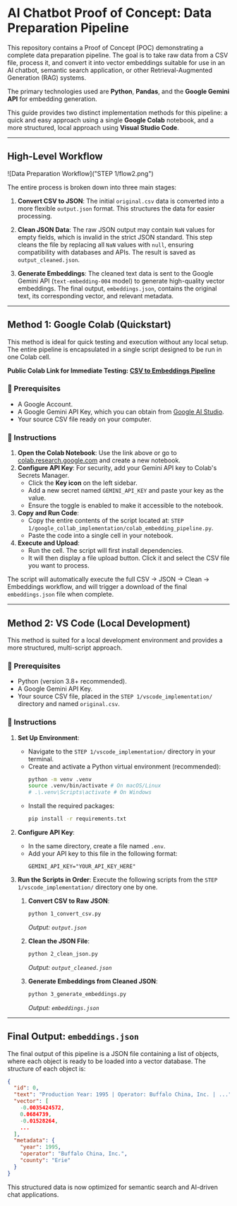 # AI Chatbot Proof of Concept: Data Preparation Pipeline

This repository contains a Proof of Concept (POC) demonstrating a complete data preparation pipeline. The goal is to take raw data from a CSV file, process it, and convert it into vector embeddings suitable for use in an AI chatbot, semantic search application, or other Retrieval-Augmented Generation (RAG) systems.

The primary technologies used are **Python**, **Pandas**, and the **Google Gemini API** for embedding generation.

This guide provides two distinct implementation methods for this pipeline: a quick and easy approach using a single **Google Colab** notebook, and a more structured, local approach using **Visual Studio Code**.

---

## High-Level Workflow

![Data Preparation Workflow]("STEP 1/flow2.png")

The entire process is broken down into three main stages:

1.  **Convert CSV to JSON**: The initial `original.csv` data is converted into a more flexible `output.json` format. This structures the data for easier processing.

2.  **Clean JSON Data**: The raw JSON output may contain `NaN` values for empty fields, which is invalid in the strict JSON standard. This step cleans the file by replacing all `NaN` values with `null`, ensuring compatibility with databases and APIs. The result is saved as `output_cleaned.json`.

3.  **Generate Embeddings**: The cleaned text data is sent to the Google Gemini API (`text-embedding-004` model) to generate high-quality vector embeddings. The final output, `embeddings.json`, contains the original text, its corresponding vector, and relevant metadata.

---

## Method 1: Google Colab (Quickstart)

This method is ideal for quick testing and execution without any local setup. The entire pipeline is encapsulated in a single script designed to be run in one Colab cell.

**Public Colab Link for Immediate Testing: [CSV to Embeddings Pipeline](https://colab.research.google.com/drive/1_y-uXGNMpdQCpXXPoNmpOo6P1e_5Osno?usp=sharing)**

### 📝 Prerequisites

*   A Google Account.
*   A Google Gemini API Key, which you can obtain from [Google AI Studio](https://aistudio.google.com/app/apikey).
*   Your source CSV file ready on your computer.

### 🚀 Instructions

1.  **Open the Colab Notebook**: Use the link above or go to [colab.research.google.com](https://colab.research.google.com) and create a new notebook.
2.  **Configure API Key**: For security, add your Gemini API key to Colab's Secrets Manager.
    *   Click the **Key icon** on the left sidebar.
    *   Add a new secret named `GEMINI_API_KEY` and paste your key as the value.
    *   Ensure the toggle is enabled to make it accessible to the notebook.
3.  **Copy and Run Code**:
    *   Copy the entire contents of the script located at: `STEP 1/google_collab_implementation/colab_embedding_pipeline.py`.
    *   Paste the code into a single cell in your notebook.
4.  **Execute and Upload**:
    *   Run the cell. The script will first install dependencies.
    *   It will then display a file upload button. Click it and select the CSV file you want to process.

 The script will automatically execute the full CSV -> JSON -> Clean -> Embeddings workflow, and will trigger a download of the final `embeddings.json` file when complete.

---

## Method 2: VS Code (Local Development)

This method is suited for a local development environment and provides a more structured, multi-script approach.

### 📝 Prerequisites

*   Python (version 3.8+ recommended).
*   A Google Gemini API Key.
*   Your source CSV file, placed in the `STEP 1/vscode_implementation/` directory and named `original.csv`.

### 🚀 Instructions

1.  **Set Up Environment**:
    *   Navigate to the `STEP 1/vscode_implementation/` directory in your terminal.
    *   Create and activate a Python virtual environment (recommended):
        ```bash
        python -m venv .venv
        source .venv/bin/activate # On macOS/Linux
        # .\.venv\Scripts\activate # On Windows
        ```
    *   Install the required packages:
        ```bash
        pip install -r requirements.txt
        ```
2.  **Configure API Key**:
    *   In the same directory, create a file named `.env`.
    *   Add your API key to this file in the following format:
        ```
        GEMINI_API_KEY="YOUR_API_KEY_HERE"
        ```
3.  **Run the Scripts in Order**:
    Execute the following scripts from the `STEP 1/vscode_implementation/` directory one by one.

    1.  **Convert CSV to Raw JSON**:
        ```bash
        python 1_convert_csv.py
        ```
        *Output: `output.json`*

    2.  **Clean the JSON File**:
        ```bash
        python 2_clean_json.py
        ```
        *Output: `output_cleaned.json`*

    3.  **Generate Embeddings from Cleaned JSON**:
        ```bash
        python 3_generate_embeddings.py
        ```
        *Output: `embeddings.json`*

---

## Final Output: `embeddings.json`

The final output of this pipeline is a JSON file containing a list of objects, where each object is ready to be loaded into a vector database. The structure of each object is:

```json
{
  "id": 0,
  "text": "Production Year: 1995 | Operator: Buffalo China, Inc. | ...",
  "vector": [
    -0.0035424572,
    0.0684739,
    -0.01528264,
    ...
  ],
  "metadata": {
    "year": 1995,
    "operator": "Buffalo China, Inc.",
    "county": "Erie"
  }
}
```

This structured data is now optimized for semantic search and AI-driven chat applications.
